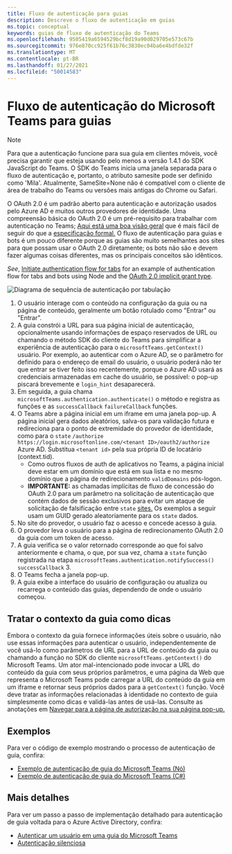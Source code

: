 ```yaml
---
title: Fluxo de autenticação para guias
description: Descreve o fluxo de autenticação em guias
ms.topic: conceptual
keywords: guias de fluxo de autenticação do Teams
ms.openlocfilehash: 9505419a6594529bcf8d19a90d029705e573c67b
ms.sourcegitcommit: 976e870cc925f61b76c3830ec04ba6e4bdfde32f
ms.translationtype: MT
ms.contentlocale: pt-BR
ms.lasthandoff: 01/27/2021
ms.locfileid: "50014583"
---
```

# <a name="microsoft-teams-authentication-flow-for-tabs"></a>Fluxo de autenticação do Microsoft Teams para guias

> [!Note]
> Para que a autenticação funcione para sua guia em clientes móveis, você precisa garantir que esteja usando pelo menos a versão 1.4.1 do SDK JavaScript do Teams.
> O SDK do Teams inicia uma janela separada para o fluxo de autenticação e, portanto, o atributo samesite pode ser definido como 'Mila'. Atualmente, SameSite=None não é compatível com o cliente de área de trabalho do Teams ou versões mais antigas do Chrome ou Safari.

O OAuth 2.0 é um padrão aberto para autenticação e autorização usados pelo Azure AD e muitos outros provedores de identidade. Uma compreensão básica do OAuth 2.0 é um pré-requisito para trabalhar com autenticação no Teams; [Aqui está uma boa visão geral](https://aaronparecki.com/oauth-2-simplified/) que é mais fácil de seguir do que a [especificação formal.](https://oauth.net/2/) O fluxo de autenticação para guias e bots é um pouco diferente porque as guias são muito semelhantes aos sites para que possam usar o OAuth 2.0 diretamente; os bots não são e devem fazer algumas coisas diferentes, mas os principais conceitos são idênticos.

*See*, [Initiate authentication flow for tabs](~/tabs/how-to/authentication/auth-tab-aad.md#initiate-authentication-flow) for an example of authentication flow for tabs and bots using Node and the [OAuth 2.0 implicit grant type](https://oauth.net/2/grant-types/implicit/).

![Diagrama de sequência de autenticação por tabulação](~/assets/images/authentication/tab_auth_sequence_diagram.png)

1. O usuário interage com o conteúdo na configuração da guia ou na página de conteúdo, geralmente um botão rotulado como "Entrar" ou "Entrar".
2. A guia constrói a URL para sua página inicial de autenticação, opcionalmente usando informações de espaço reservados de URL ou chamando o método SDK do cliente do Teams para simplificar a experiência de autenticação para o `microsoftTeams.getContext()` usuário. Por exemplo, ao autenticar com o Azure AD, se o parâmetro for definido para o endereço de email do usuário, o usuário poderá não ter que entrar se tiver feito isso recentemente, porque o Azure AD usará as credenciais armazenadas em cache do usuário, se possível: o pop-up piscará brevemente e `login_hint` desaparecerá.
3. Em seguida, a guia chama `microsoftTeams.authentication.authenticate()` o método e registra as funções e as `successCallback` `failureCallback` funções.
4. O Teams abre a página inicial em um iframe em uma janela pop-up. A página inicial gera dados aleatórios, salva-os para validação futura e redireciona para o ponto de extremidade do provedor de identidade, como para o `state` `/authorize` `https://login.microsoftonline.com/<tenant ID>/oauth2/authorize` Azure AD. Substitua `<tenant id>` pela sua própria ID de locatário (context.tid).
    * Como outros fluxos de auth de aplicativos no Teams, a página inicial deve estar em um domínio que está em sua lista e no mesmo domínio que a página de redirecionamento `validDomains` pós-logon.
    * **IMPORTANTE:** as chamadas implícitas de fluxo de concessão do OAuth 2.0 para um parâmetro na solicitação de autenticação que contém dados de sessão exclusivos para evitar um ataque de solicitação de falsificação entre `state` [sites.](https://en.wikipedia.org/wiki/Cross-site_request_forgery) Os exemplos a seguir usam um GUID gerado aleatoriamente para os `state` dados.
5. No site do provedor, o usuário faz o acesso e concede acesso à guia.
6. O provedor leva o usuário para a página de redirecionamento OAuth 2.0 da guia com um token de acesso.
7. A guia verifica se o valor retornado corresponde ao que foi salvo anteriormente e chama, o que, por sua vez, chama a `state` função registrada na etapa `microsoftTeams.authentication.notifySuccess()` `successCallback` 3.
8. O Teams fecha a janela pop-up.
9. A guia exibe a interface do usuário de configuração ou atualiza ou recarrega o conteúdo das guias, dependendo de onde o usuário começou.

## <a name="treat-tab-context-as-hints"></a>Tratar o contexto da guia como dicas

Embora o contexto da guia fornece informações úteis sobre o usuário, não use essas informações para autenticar o usuário, independentemente de você usá-lo como parâmetros de URL para a URL de conteúdo da guia ou chamando a função no SDK do cliente `microsoftTeams.getContext()` do Microsoft Teams. Um ator mal-intencionado pode invocar a URL do conteúdo da guia com seus próprios parâmetros, e uma página da Web que representa o Microsoft Teams pode carregar a URL do conteúdo da guia em um iframe e retornar seus próprios dados para a `getContext()` função. Você deve tratar as informações relacionadas à identidade no contexto de guia simplesmente como dicas e validá-las antes de usá-las. Consulte as anotações em [Navegar para a página de autorização na sua página pop-up.](~/tabs/how-to/authentication/auth-tab-aad.md#navigate-to-the-authorization-page-from-your-popup-page)

## <a name="samples"></a>Exemplos

Para ver o código de exemplo mostrando o processo de autenticação de guia, confira:

* [Exemplo de autenticação de guia do Microsoft Teams (Nó)](https://github.com/OfficeDev/microsoft-teams-sample-complete-node)
* [Exemplo de autenticação de guia do Microsoft Teams (C#)](https://github.com/OfficeDev/microsoft-teams-sample-complete-csharp)

## <a name="more-details"></a>Mais detalhes

Para ver um passo a passo de implementação detalhado para autenticação de guia voltada para o Azure Active Directory, confira:

* [Autenticar um usuário em uma guia do Microsoft Teams](~/tabs/how-to/authentication/auth-tab-AAD.md)
* [Autenticação silenciosa](~/tabs/how-to/authentication/auth-silent-AAD.md)
